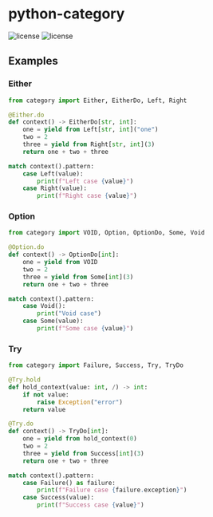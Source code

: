 # python-category

![license](https://img.shields.io/badge/license-MIT-green)
![license](https://img.shields.io/badge/python-3.10-blue)

## Examples

### Either

```python
from category import Either, EitherDo, Left, Right

@Either.do
def context() -> EitherDo[str, int]:
    one = yield from Left[str, int]("one")
    two = 2
    three = yield from Right[str, int](3)
    return one + two + three

match context().pattern:
    case Left(value):
        print(f"Left case {value}")
    case Right(value):
        print(f"Right case {value}")
```

### Option

```python
from category import VOID, Option, OptionDo, Some, Void

@Option.do
def context() -> OptionDo[int]:
    one = yield from VOID
    two = 2
    three = yield from Some[int](3)
    return one + two + three

match context().pattern:
    case Void():
        print("Void case")
    case Some(value):
        print(f"Some case {value}")
```

### Try

```python
from category import Failure, Success, Try, TryDo

@Try.hold
def hold_context(value: int, /) -> int:
    if not value:
        raise Exception("error")
    return value

@Try.do
def context() -> TryDo[int]:
    one = yield from hold_context(0)
    two = 2
    three = yield from Success[int](3)
    return one + two + three

match context().pattern:
    case Failure() as failure:
        print(f"Failure case {failure.exception}")
    case Success(value):
        print(f"Success case {value}")

```
